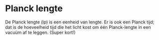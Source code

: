# Planck lengte

De Planck lengte (lp) is een eenheid van lengte. Er is ook een Planck tijd; dat
is de hoeveelheid tijd die het licht kost om één Planck-lengte in een vacuüm af
te leggen. (Super kort!)
